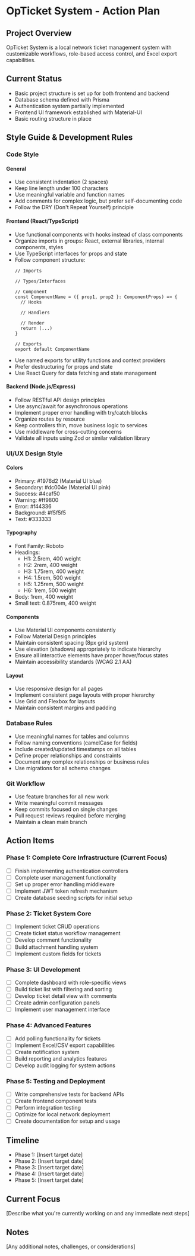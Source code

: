 # OpTicket System - Action Plan

## Project Overview
OpTicket System is a local network ticket management system with customizable workflows, role-based access control, and Excel export capabilities.

## Current Status
- Basic project structure is set up for both frontend and backend
- Database schema defined with Prisma
- Authentication system partially implemented
- Frontend UI framework established with Material-UI
- Basic routing structure in place

## Style Guide & Development Rules

### Code Style

#### General
- Use consistent indentation (2 spaces)
- Keep line length under 100 characters
- Use meaningful variable and function names
- Add comments for complex logic, but prefer self-documenting code
- Follow the DRY (Don't Repeat Yourself) principle

#### Frontend (React/TypeScript)
- Use functional components with hooks instead of class components
- Organize imports in groups: React, external libraries, internal components, styles
- Use TypeScript interfaces for props and state
- Follow component structure:
  ```tsx
  // Imports

  // Types/Interfaces

  // Component
  const ComponentName = ({ prop1, prop2 }: ComponentProps) => {
    // Hooks

    // Handlers

    // Render
    return (...)
  }

  // Exports
  export default ComponentName
  ```
- Use named exports for utility functions and context providers
- Prefer destructuring for props and state
- Use React Query for data fetching and state management

#### Backend (Node.js/Express)
- Follow RESTful API design principles
- Use async/await for asynchronous operations
- Implement proper error handling with try/catch blocks
- Organize routes by resource
- Keep controllers thin, move business logic to services
- Use middleware for cross-cutting concerns
- Validate all inputs using Zod or similar validation library

### UI/UX Design Style

#### Colors
- Primary: #1976d2 (Material UI blue)
- Secondary: #dc004e (Material UI pink)
- Success: #4caf50
- Warning: #ff9800
- Error: #f44336
- Background: #f5f5f5
- Text: #333333

#### Typography
- Font Family: Roboto
- Headings:
  - H1: 2.5rem, 400 weight
  - H2: 2rem, 400 weight
  - H3: 1.75rem, 400 weight
  - H4: 1.5rem, 500 weight
  - H5: 1.25rem, 500 weight
  - H6: 1rem, 500 weight
- Body: 1rem, 400 weight
- Small text: 0.875rem, 400 weight

#### Components
- Use Material UI components consistently
- Follow Material Design principles
- Maintain consistent spacing (8px grid system)
- Use elevation (shadows) appropriately to indicate hierarchy
- Ensure all interactive elements have proper hover/focus states
- Maintain accessibility standards (WCAG 2.1 AA)

#### Layout
- Use responsive design for all pages
- Implement consistent page layouts with proper hierarchy
- Use Grid and Flexbox for layouts
- Maintain consistent margins and padding

### Database Rules
- Use meaningful names for tables and columns
- Follow naming conventions (camelCase for fields)
- Include created/updated timestamps on all tables
- Define proper relationships and constraints
- Document any complex relationships or business rules
- Use migrations for all schema changes

### Git Workflow
- Use feature branches for all new work
- Write meaningful commit messages
- Keep commits focused on single changes
- Pull request reviews required before merging
- Maintain a clean main branch

## Action Items

### Phase 1: Complete Core Infrastructure (Current Focus)
- [ ] Finish implementing authentication controllers
- [ ] Complete user management functionality
- [ ] Set up proper error handling middleware
- [ ] Implement JWT token refresh mechanism
- [ ] Create database seeding scripts for initial setup

### Phase 2: Ticket System Core
- [ ] Implement ticket CRUD operations
- [ ] Create ticket status workflow management
- [ ] Develop comment functionality
- [ ] Build attachment handling system
- [ ] Implement custom fields for tickets

### Phase 3: UI Development
- [ ] Complete dashboard with role-specific views
- [ ] Build ticket list with filtering and sorting
- [ ] Develop ticket detail view with comments
- [ ] Create admin configuration panels
- [ ] Implement user management interface

### Phase 4: Advanced Features
- [ ] Add polling functionality for tickets
- [ ] Implement Excel/CSV export capabilities
- [ ] Create notification system
- [ ] Build reporting and analytics features
- [ ] Develop audit logging for system actions

### Phase 5: Testing and Deployment
- [ ] Write comprehensive tests for backend APIs
- [ ] Create frontend component tests
- [ ] Perform integration testing
- [ ] Optimize for local network deployment
- [ ] Create documentation for setup and usage

## Timeline
- Phase 1: [Insert target date]
- Phase 2: [Insert target date]
- Phase 3: [Insert target date]
- Phase 4: [Insert target date]
- Phase 5: [Insert target date]

## Current Focus
[Describe what you're currently working on and any immediate next steps]

## Notes
[Any additional notes, challenges, or considerations]
